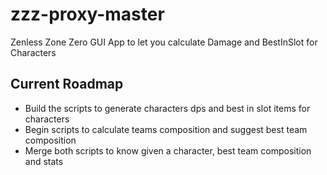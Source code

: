 # zzz-proxy-master

Zenless Zone Zero GUI App to let you calculate Damage and BestInSlot for Characters

## Current Roadmap

- Build the scripts to generate characters dps and best in slot items for characters
- Begin scripts to calculate teams composition and suggest best team composition
- Merge both scripts to know given a character, best team composition and stats
